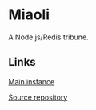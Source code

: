 # Miaoli

A Node.js/Redis tribune.

## Links

[Main instance](http://miaoli.im/)

[Source repository](https://github.com/seeschloss/miaoli)
